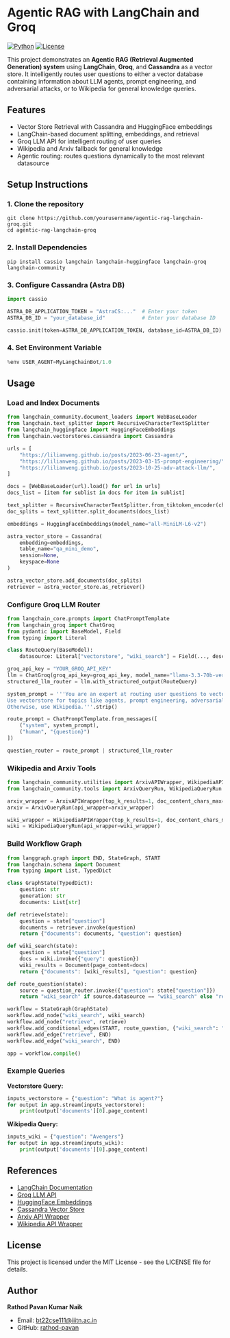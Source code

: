 
# Agentic RAG with LangChain and Groq

[![Python](https://img.shields.io/badge/python-3.9%2B-blue)](https://www.python.org/) [![License](https://img.shields.io/badge/license-MIT-green)](LICENSE)

This project demonstrates an **Agentic RAG (Retrieval Augmented Generation) system** using **LangChain**, **Groq**, and **Cassandra** as a vector store. It intelligently routes user questions to either a vector database containing information about LLM agents, prompt engineering, and adversarial attacks, or to Wikipedia for general knowledge queries.

## Features

- Vector Store Retrieval with Cassandra and HuggingFace embeddings
- LangChain-based document splitting, embeddings, and retrieval
- Groq LLM API for intelligent routing of user queries
- Wikipedia and Arxiv fallback for general knowledge
- Agentic routing: routes questions dynamically to the most relevant datasource

## Setup Instructions

### 1. Clone the repository

```
git clone https://github.com/yourusername/agentic-rag-langchain-groq.git
cd agentic-rag-langchain-groq
```

### 2. Install Dependencies

```
pip install cassio langchain langchain-huggingface langchain-groq langchain-community
```

### 3. Configure Cassandra (Astra DB)

```python
import cassio

ASTRA_DB_APPLICATION_TOKEN = "AstraCS:..."  # Enter your token
ASTRA_DB_ID = "your_database_id"            # Enter your database ID

cassio.init(token=ASTRA_DB_APPLICATION_TOKEN, database_id=ASTRA_DB_ID)
```

### 4. Set Environment Variable

```python
%env USER_AGENT=MyLangChainBot/1.0
```

## Usage

### Load and Index Documents

```python
from langchain_community.document_loaders import WebBaseLoader
from langchain.text_splitter import RecursiveCharacterTextSplitter
from langchain_huggingface import HuggingFaceEmbeddings
from langchain.vectorstores.cassandra import Cassandra

urls = [
    "https://lilianweng.github.io/posts/2023-06-23-agent/",
    "https://lilianweng.github.io/posts/2023-03-15-prompt-engineering/",
    "https://lilianweng.github.io/posts/2023-10-25-adv-attack-llm/",
]

docs = [WebBaseLoader(url).load() for url in urls]
docs_list = [item for sublist in docs for item in sublist]

text_splitter = RecursiveCharacterTextSplitter.from_tiktoken_encoder(chunk_size=500, chunk_overlap=0)
doc_splits = text_splitter.split_documents(docs_list)

embeddings = HuggingFaceEmbeddings(model_name="all-MiniLM-L6-v2")

astra_vector_store = Cassandra(
    embedding=embeddings,
    table_name="qa_mini_demo",
    session=None,
    keyspace=None
)

astra_vector_store.add_documents(doc_splits)
retriever = astra_vector_store.as_retriever()
```

### Configure Groq LLM Router

```python
from langchain_core.prompts import ChatPromptTemplate
from langchain_groq import ChatGroq
from pydantic import BaseModel, Field
from typing import Literal

class RouteQuery(BaseModel):
    datasource: Literal["vectorstore", "wiki_search"] = Field(..., description="Route question to vectorstore or Wikipedia")

groq_api_key = "YOUR_GROQ_API_KEY"
llm = ChatGroq(groq_api_key=groq_api_key, model_name="llama-3.3-70b-versatile")
structured_llm_router = llm.with_structured_output(RouteQuery)

system_prompt = '''You are an expert at routing user questions to vectorstore or Wikipedia.
Use vectorstore for topics like agents, prompt engineering, adversarial attacks.
Otherwise, use Wikipedia.'''.strip()

route_prompt = ChatPromptTemplate.from_messages([
    ("system", system_prompt),
    ("human", "{question}")
])

question_router = route_prompt | structured_llm_router
```

### Wikipedia and Arxiv Tools

```python
from langchain_community.utilities import ArxivAPIWrapper, WikipediaAPIWrapper
from langchain_community.tools import ArxivQueryRun, WikipediaQueryRun

arxiv_wrapper = ArxivAPIWrapper(top_k_results=1, doc_content_chars_max=200)
arxiv = ArxivQueryRun(api_wrapper=arxiv_wrapper)

wiki_wrapper = WikipediaAPIWrapper(top_k_results=1, doc_content_chars_max=200)
wiki = WikipediaQueryRun(api_wrapper=wiki_wrapper)
```

### Build Workflow Graph

```python
from langgraph.graph import END, StateGraph, START
from langchain.schema import Document
from typing import List, TypedDict

class GraphState(TypedDict):
    question: str
    generation: str
    documents: List[str]

def retrieve(state):
    question = state["question"]
    documents = retriever.invoke(question)
    return {"documents": documents, "question": question}

def wiki_search(state):
    question = state["question"]
    docs = wiki.invoke({"query": question})
    wiki_results = Document(page_content=docs)
    return {"documents": [wiki_results], "question": question}

def route_question(state):
    source = question_router.invoke({"question": state["question"]})
    return "wiki_search" if source.datasource == "wiki_search" else "retrieve"

workflow = StateGraph(GraphState)
workflow.add_node("wiki_search", wiki_search)
workflow.add_node("retrieve", retrieve)
workflow.add_conditional_edges(START, route_question, {"wiki_search": "wiki_search", "vectorstore": "retrieve"})
workflow.add_edge("retrieve", END)
workflow.add_edge("wiki_search", END)

app = workflow.compile()
```

### Example Queries

**Vectorstore Query:**

```python
inputs_vectorstore = {"question": "What is agent?"}
for output in app.stream(inputs_vectorstore):
    print(output['documents'][0].page_content)
```

**Wikipedia Query:**

```python
inputs_wiki = {"question": "Avengers"}
for output in app.stream(inputs_wiki):
    print(output['documents'][0].page_content)
```

## References

- [LangChain Documentation](https://www.langchain.com/docs/)
- [Groq LLM API](https://www.groq.com/)
- [HuggingFace Embeddings](https://huggingface.co/docs/transformers/main/en/main_classes/embeddings)
- [Cassandra Vector Store](https://www.datastax.com/)
- [Arxiv API Wrapper](https://arxiv.org/help/api/user-manual)
- [Wikipedia API Wrapper](https://www.mediawiki.org/wiki/API:Main_page)

## License

This project is licensed under the MIT License - see the LICENSE file for details.

## Author

**Rathod Pavan Kumar Naik**  
- Email: bt22cse111@iiitn.ac.in  
- GitHub: [rathod-pavan](https://github.com/rathod-pavan)
